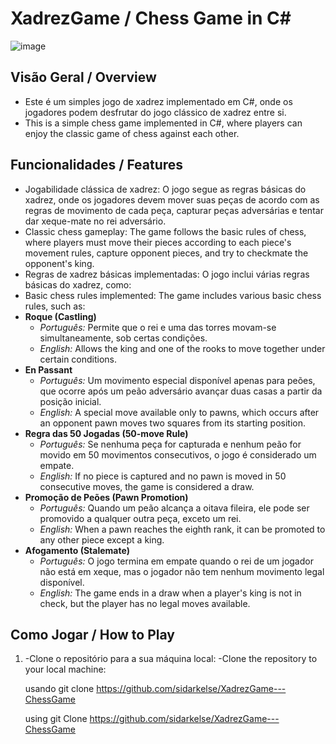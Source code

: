 # XadrezGame / Chess Game in C#

![image](https://github.com/sidarkelse/XadrezGame---ChessGame/assets/48395891/0a447806-73c1-4a09-aab6-c3f245a45555)


## Visão Geral / Overview

- Este é um simples jogo de xadrez implementado em C#, onde os jogadores podem desfrutar do jogo clássico de xadrez entre si.
- This is a simple chess game implemented in C#, where players can enjoy the classic game of chess against each other.

## Funcionalidades / Features

- Jogabilidade clássica de xadrez: O jogo segue as regras básicas do xadrez, onde os jogadores devem mover suas peças de acordo com as regras de movimento de cada peça, capturar peças adversárias e tentar dar xeque-mate no rei adversário.
 - Classic chess gameplay: The game follows the basic rules of chess, where players must move their pieces according to each piece's movement rules, capture opponent pieces, and try to checkmate the opponent's king.
- Regras de xadrez básicas implementadas: O jogo inclui várias regras básicas do xadrez, como:
 - Basic chess rules implemented: The game includes various basic chess rules, such as:
  - **Roque (Castling)**
    - *Português:* Permite que o rei e uma das torres movam-se simultaneamente, sob certas condições.
    - *English:* Allows the king and one of the rooks to move together under certain conditions.
  - **En Passant**
    - *Português:* Um movimento especial disponível apenas para peões, que ocorre após um peão adversário avançar duas casas a partir da posição inicial.
    - *English:* A special move available only to pawns, which occurs after an opponent pawn moves two squares from its starting position.
  - **Regra das 50 Jogadas (50-move Rule)**
    - *Português:* Se nenhuma peça for capturada e nenhum peão for movido em 50 movimentos consecutivos, o jogo é considerado um empate.
    - *English:* If no piece is captured and no pawn is moved in 50 consecutive moves, the game is considered a draw.
  - **Promoção de Peões (Pawn Promotion)**
    - *Português:* Quando um peão alcança a oitava fileira, ele pode ser promovido a qualquer outra peça, exceto um rei.
    - *English:* When a pawn reaches the eighth rank, it can be promoted to any other piece except a king.
  - **Afogamento (Stalemate)**
    - *Português:* O jogo termina em empate quando o rei de um jogador não está em xeque, mas o jogador não tem nenhum movimento legal disponível.
    - *English:* The game ends in a draw when a player's king is not in check, but the player has no legal moves available.

## Como Jogar / How to Play

1. -Clone o repositório para a sua máquina local:
   -Clone the repository to your local machine:
   
   usando git clone https://github.com/sidarkelse/XadrezGame---ChessGame
   
   using git Clone https://github.com/sidarkelse/XadrezGame---ChessGame

